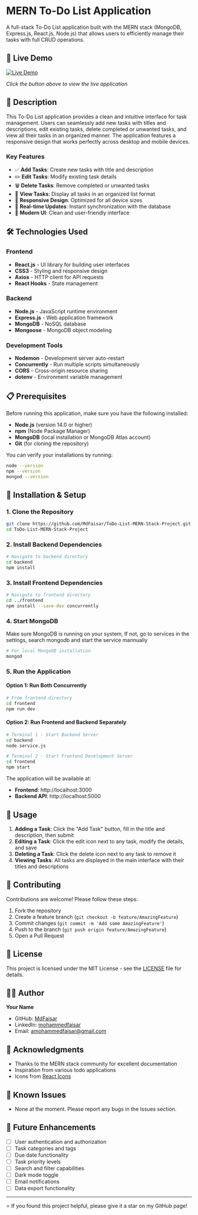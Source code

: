 # MERN To-Do List Application

A full-stack To-Do List application built with the MERN stack (MongoDB, Express.js, React.js, Node.js) that allows users to efficiently manage their tasks with full CRUD operations.

## 🚀 Live Demo

[![Live Demo](https://img.shields.io/badge/Live%20Demo-View%20App-brightgreen?style=for-the-badge&logo=heroku)](https://your-demo-link.herokuapp.com)

*Click the button above to view the live application*

## 📝 Description

This To-Do List application provides a clean and intuitive interface for task management. Users can seamlessly add new tasks with titles and descriptions, edit existing tasks, delete completed or unwanted tasks, and view all their tasks in an organized manner. The application features a responsive design that works perfectly across desktop and mobile devices.

### Key Features

- ✅ **Add Tasks**: Create new tasks with title and description
- ✏️ **Edit Tasks**: Modify existing task details
- 🗑️ **Delete Tasks**: Remove completed or unwanted tasks
- 👀 **View Tasks**: Display all tasks in an organized list format
- 📱 **Responsive Design**: Optimized for all device sizes
- 🔄 **Real-time Updates**: Instant synchronization with the database
- 🎨 **Modern UI**: Clean and user-friendly interface

## 🛠️ Technologies Used

### Frontend
- **React.js** - UI library for building user interfaces
- **CSS3** - Styling and responsive design
- **Axios** - HTTP client for API requests
- **React Hooks** - State management

### Backend
- **Node.js** - JavaScript runtime environment
- **Express.js** - Web application framework
- **MongoDB** - NoSQL database
- **Mongoose** - MongoDB object modeling

### Development Tools
- **Nodemon** - Development server auto-restart
- **Concurrently** - Run multiple scripts simultaneously
- **CORS** - Cross-origin resource sharing
- **dotenv** - Environment variable management

## 📋 Prerequisites

Before running this application, make sure you have the following installed:

- **Node.js** (version 14.0 or higher)
- **npm** (Node Package Manager)
- **MongoDB** (local installation or MongoDB Atlas account)
- **Git** (for cloning the repository)

You can verify your installations by running:
```bash
node --version
npm --version
mongod --version
```

## 🚀 Installation & Setup

### 1. Clone the Repository
```bash
git clone https://github.com/MdFaisar/ToDo-List-MERN-Stack-Project.git
cd ToDo-List-MERN-Stack-Project
```

### 2. Install Backend Dependencies
```bash
# Navigate to backend directory
cd backend
npm install 
```

### 3. Install Frontend Dependencies
```bash
# Navigate to frontend directory
cd ../frontend
npm install --save-dev concurrently
```

### 4. Start MongoDB
Make sure MongoDB is running on your system,
If not, go to services in the settings, search mongodb and start the service mannually
```bash
# For local MongoDB installation
mongod
```

### 5. Run the Application

#### Option 1: Run Both Concurrently
```bash
# From frontend directory
cd frontend
npm run dev
```

#### Option 2: Run Frontend and Backend Separately

```bash
# Terminal 1 - Start Backend Server
cd backend
node service.js

# Terminal 2 - Start Frontend Development Server
cd frontend
npm start
```

The application will be available at:
- **Frontend**: http://localhost:3000
- **Backend API**: http://localhost:5000


## 🎯 Usage

1. **Adding a Task**: Click the "Add Task" button, fill in the title and description, then submit
2. **Editing a Task**: Click the edit icon next to any task, modify the details, and save
3. **Deleting a Task**: Click the delete icon next to any task to remove it
4. **Viewing Tasks**: All tasks are displayed in the main interface with their titles and descriptions

## 🤝 Contributing

Contributions are welcome! Please follow these steps:

1. Fork the repository
2. Create a feature branch (`git checkout -b feature/AmazingFeature`)
3. Commit changes (`git commit -m 'Add some AmazingFeature'`)
4. Push to the branch (`git push origin feature/AmazingFeature`)
5. Open a Pull Request

## 📄 License

This project is licensed under the MIT License - see the [LICENSE](LICENSE) file for details.

## 👨‍💻 Author

**Your Name**
- GitHub: [MdFaisar](https://github.com/MdFaisar)
- LinkedIn: [mohammedfaisar](https://www.linkedin.com/in/mohammedfaisar/)
- Email: amohammedfaisar@gmail.com

## 🙏 Acknowledgments

- Thanks to the MERN stack community for excellent documentation
- Inspiration from various todo applications
- Icons from [React Icons](https://react-icons.github.io/react-icons/)

## 🐛 Known Issues

- None at the moment. Please report any bugs in the Issues section.

## 🔮 Future Enhancements

- [ ] User authentication and authorization
- [ ] Task categories and tags
- [ ] Due date functionality
- [ ] Task priority levels
- [ ] Search and filter capabilities
- [ ] Dark mode toggle
- [ ] Email notifications
- [ ] Data export functionality

---

⭐ If you found this project helpful, please give it a star on my GitHub page!
